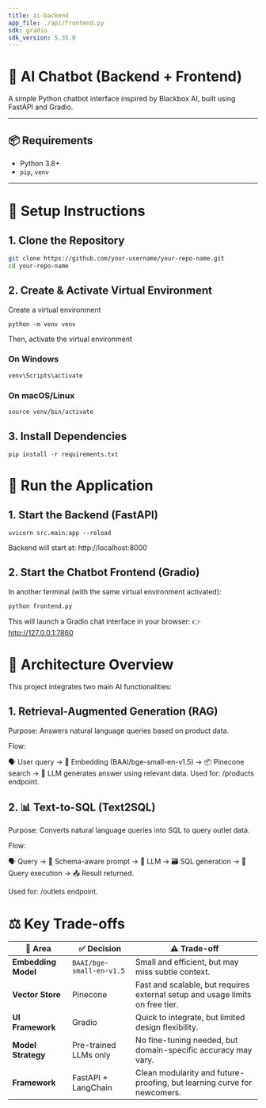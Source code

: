 ```yaml
---
title: ai-backend
app_file: ./api/frontend.py
sdk: gradio
sdk_version: 5.35.0
---
```

# 🧠 AI Chatbot (Backend + Frontend)

A simple Python chatbot interface inspired by Blackbox AI, built using FastAPI and Gradio.

---

## 📦 Requirements

- Python 3.8+
- `pip`, `venv`

---

# 🔧 Setup Instructions

## 1. Clone the Repository

```bash
git clone https://github.com/your-username/your-repo-name.git
cd your-repo-name
```


## 2. Create & Activate Virtual Environment

Create a virtual environment
```
python -m venv venv
```

Then, activate the virtual environment

### On Windows
```
venv\Scripts\activate
```
### On macOS/Linux
```
source venv/bin/activate
```

## 3. Install Dependencies
```
pip install -r requirements.txt
```

# 🚀 Run the Application
## 1. Start the Backend (FastAPI)
```
uvicorn src.main:app --reload
```
Backend will start at: http://localhost:8000
## 2. Start the Chatbot Frontend (Gradio)

In another terminal (with the same virtual environment activated):
```
python frontend.py
```
This will launch a Gradio chat interface in your browser:
👉 http://127.0.0.1:7860

# 🧱 Architecture Overview
This project integrates two main AI functionalities:

## 1. Retrieval-Augmented Generation (RAG)
Purpose: Answers natural language queries based on product data.

Flow:

🗣️ User query → 🧠 Embedding (BAAI/bge-small-en-v1.5) → 📦 Pinecone search → 🤖 LLM generates answer using relevant data.
Used for: /products endpoint.

## 2. 📊 Text-to-SQL (Text2SQL)
Purpose: Converts natural language queries into SQL to query outlet data.

Flow:

🗣️ Query → 🧾 Schema-aware prompt → 🧠 LLM → 🗃️ SQL generation → 🏁 Query execution → 📤 Result returned.

Used for: /outlets endpoint.

# ⚖️ Key Trade-offs

| 📌 Area             | ✅ Decision               | ⚠️ Trade-off                                                                  |
| ------------------- | ------------------------ | ----------------------------------------------------------------------------- |
| **Embedding Model** | `BAAI/bge-small-en-v1.5` | Small and efficient, but may miss subtle context.                             |
| **Vector Store**    | Pinecone                 | Fast and scalable, but requires external setup and usage limits on free tier. |
| **UI Framework**    | Gradio                   | Quick to integrate, but limited design flexibility.                           |
| **Model Strategy**  | Pre-trained LLMs only    | No fine-tuning needed, but domain-specific accuracy may vary.                 |
| **Framework**       | FastAPI + LangChain      | Clean modularity and future-proofing, but learning curve for newcomers.       |
